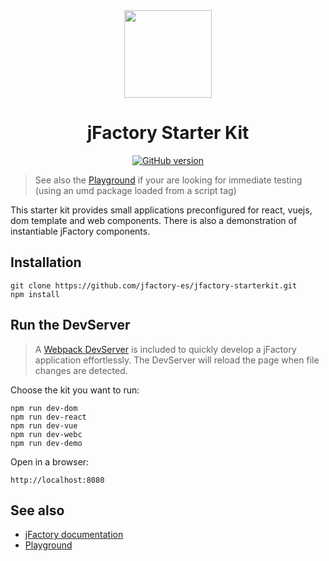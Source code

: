 <div align="center" markdown="1">
<img width="140" src="https://jfactory-es.github.io/jfactory/img/jFactory.png">

# jFactory Starter Kit

[![GitHub version](https://img.shields.io/github/package-json/v/jfactory-es/jfactory-starterkit.svg?label=git)](https://github.com/jfactory-es/jfactory-starterkit)

</div>

>See also the [Playground](https://github.com/jfactory-es/jfactory/blob/master/docs/playground/README.md) 
> if your are looking for immediate testing (using an umd package loaded from a script tag)

<!--
This small component demonstrates how to automatically stop and remove all views, queries, promise chains, timers, css and dom, in a single command, using [jFactory](https://github.com/jfactory-es/jfactory).
-->

This starter kit provides small applications preconfigured for react, vuejs, dom template and web components. 
There is also a demonstration of instantiable jFactory components. 

## Installation

```
git clone https://github.com/jfactory-es/jfactory-starterkit.git
npm install
```

## Run the DevServer

>A [Webpack DevServer](https://webpack.js.org/configuration/dev-server/) is included to quickly develop a jFactory application effortlessly.
The DevServer will reload the page when file changes are detected.

Choose the kit you want to run:

```
npm run dev-dom
npm run dev-react
npm run dev-vue
npm run dev-webc
npm run dev-demo
```

Open in a browser:
```
http://localhost:8080
```
## See also

* [jFactory documentation](https://github.com/jfactory-es/jfactory/blob/master/docs/ref-index.md)
* [Playground](https://github.com/jfactory-es/jfactory/blob/master/docs/playground/README.md)
